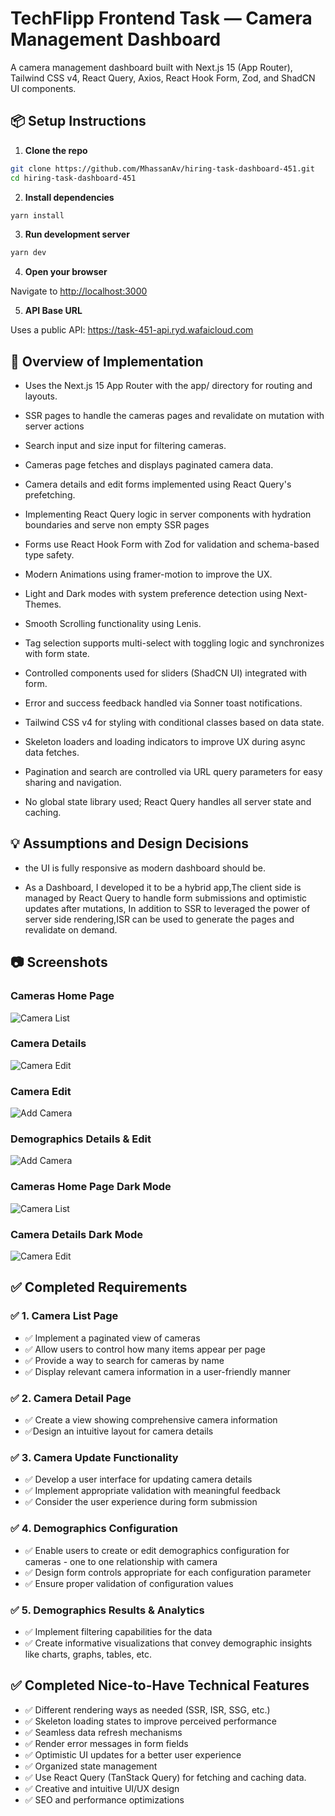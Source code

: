 # TechFlipp Frontend Task — Camera Management Dashboard

A camera management dashboard built with Next.js 15 (App Router), Tailwind CSS v4, React Query, Axios, React Hook Form, Zod, and ShadCN UI components.

## 📦 Setup Instructions

1. **Clone the repo**

```bash
git clone https://github.com/MhassanAv/hiring-task-dashboard-451.git
cd hiring-task-dashboard-451
```

2. **Install dependencies**

```bash
yarn install
```

3. **Run development server**

```bash
yarn dev
```

4. **Open your browser**

Navigate to <http://localhost:3000>

5. **API Base URL**

Uses a public API: <https://task-451-api.ryd.wafaicloud.com>

## 🚀 Overview of Implementation

- Uses the Next.js 15 App Router with the app/ directory for routing and layouts.

- SSR pages to handle the cameras pages and revalidate on mutation with server actions

- Search input and size input for filtering cameras.

- Cameras page fetches and displays paginated camera data.

- Camera details and edit forms implemented using React Query's prefetching.

- Implementing React Query logic in server components with hydration boundaries and serve non empty SSR pages

- Forms use React Hook Form with Zod for validation and schema-based type safety.

- Modern Animations using framer-motion to improve the UX.

- Light and Dark modes with system preference detection using Next-Themes.

- Smooth Scrolling functionality using Lenis.

- Tag selection supports multi-select with toggling logic and synchronizes with form state.

- Controlled components used for sliders (ShadCN UI) integrated with form.

- Error and success feedback handled via Sonner toast notifications.

- Tailwind CSS v4 for styling with conditional classes based on data state.

- Skeleton loaders and loading indicators to improve UX during async data fetches.

- Pagination and search are controlled via URL query parameters for easy sharing and navigation.

- No global state library used; React Query handles all server state and caching.

## 💡 Assumptions and Design Decisions

- the UI is fully responsive as modern dashboard should be.

- As a Dashboard, I developed it to be a hybrid app,The client side is managed by React Query to handle form submissions and optimistic updates after mutations, In addition to SSR to leveraged the power of server side rendering,ISR can be used to generate the pages and revalidate on demand.

## 📷 Screenshots

### Cameras Home Page

![Camera List](./screenshots/Home_Page.png)

### Camera Details

![Camera Edit](./screenshots/Camera_Details.png)

### Camera Edit

![Add Camera](./screenshots/Camera_Details_Edit_Form.png)

### Demographics Details & Edit

![Add Camera](./screenshots/Demographics_Details_and_Edit_Form.png)

### Cameras Home Page Dark Mode

![Camera List](./screenshots/Home_Page_Dark.png)

### Camera Details Dark Mode

![Camera Edit](./screenshots/Camera_Details_Dark.png)

## ✅ Completed Requirements

### ✅ 1. Camera List Page

- ✅ Implement a paginated view of cameras
- ✅ Allow users to control how many items appear per page
- ✅ Provide a way to search for cameras by name
- ✅ Display relevant camera information in a user-friendly manner

### ✅ 2. Camera Detail Page

- ✅ Create a view showing comprehensive camera information
- ✅Design an intuitive layout for camera details

### ✅ 3. Camera Update Functionality

- ✅ Develop a user interface for updating camera details
- ✅ Implement appropriate validation with meaningful feedback
- ✅ Consider the user experience during form submission

### ✅ 4. Demographics Configuration

- ✅ Enable users to create or edit demographics configuration for cameras - one to one relationship with camera
- ✅ Design form controls appropriate for each configuration parameter
- ✅ Ensure proper validation of configuration values

### ✅ 5. Demographics Results & Analytics

- ✅ Implement filtering capabilities for the data
- ✅ Create informative visualizations that convey demographic insights like charts, graphs, tables, etc.

## ✅ Completed Nice-to-Have Technical Features

- ✅ Different rendering ways as needed (SSR, ISR, SSG, etc.)
- ✅ Skeleton loading states to improve perceived performance
- ✅ Seamless data refresh mechanisms
- ✅ Render error messages in form fields
- ✅ Optimistic UI updates for a better user experience
- ✅ Organized state management
- ✅ Use React Query (TanStack Query) for fetching and caching data.
- ✅ Creative and intuitive UI/UX design
- ✅ SEO and performance optimizations
